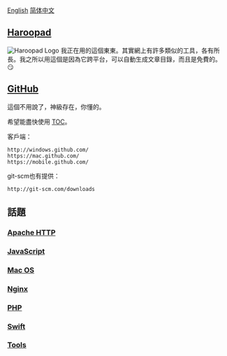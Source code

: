 [English](README.md) [简体中文](README.zh.md)


## [Haroopad](http://pad.haroopress.com/user.html)

![Haroopad Logo](http://pad.haroopress.com/assets/images/logo-small.png)
我正在用的這個東東。其實網上有許多類似的工具，各有所長。我之所以用這個是因為它跨平台，可以自動生成文章目錄，而且是免費的。:smirk:


## [GitHub](http://github.com/)

這個不用說了，神級存在，你懂的。

希望能盡快使用 [TOC](https://github.com/isaacs/github/issues/215)。

客戶端：

```text
http://windows.github.com/
https://mac.github.com/
https://mobile.github.com/
```

git-scm也有提供：

```text
http://git-scm.com/downloads
```


## 話題

### [Apache HTTP](apache.zh-Hant.md)

### [JavaScript](js.zh-Hant.md)

### [Mac OS](macos.zh-Hant.md)

### [Nginx](nginx.zh-Hant.md)

### [PHP](php.zh-Hant.md)

### [Swift](swift.zh-Hant.md)

### [Tools](tools.zh-Hant.md)
